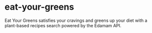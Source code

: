 # eat-your-greens
Eat Your Greens satisfies your cravings and greens up your diet with a plant-based recipes search powered by the Edamam API.
